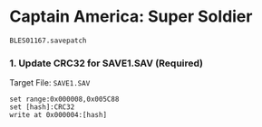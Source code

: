# Captain America: Super Soldier 

`BLES01167.savepatch`

### 1. Update CRC32 for SAVE1.SAV (Required)

Target File: `SAVE1.SAV`

```
set range:0x000008,0x005C88
set [hash]:CRC32
write at 0x000004:[hash]
```

